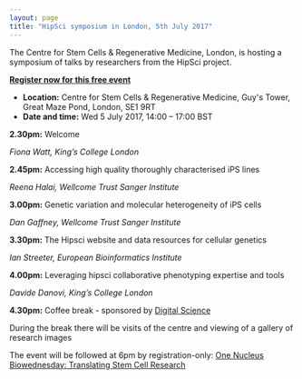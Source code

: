```yaml
---
layout: page
title: "HipSci symposium in London, 5th July 2017"
---
```


The Centre for Stem Cells & Regenerative Medicine, London, is hosting a symposium of talks by researchers from the HipSci project.

**[Register now for this free event](https://www.eventbrite.co.uk/e/hipsci-cells-data-and-tools-for-collaborative-stem-cell-research-tickets-34319005068)**

* **Location:** Centre for Stem Cells & Regenerative Medicine, Guy's Tower, Great Maze Pond, London, SE1 9RT 
* **Date and time:** Wed 5 July 2017, 14:00 – 17:00 BST

**2.30pm:** Welcome

*Fiona Watt, King’s College London*

**2.45pm:** Accessing high quality thoroughly characterised iPS lines

*Reena Halai, Wellcome Trust Sanger Institute*

**3.00pm:** Genetic variation and molecular heterogeneity of iPS cells

*Dan Gaffney, Wellcome Trust Sanger Institute*

**3.30pm:** The Hipsci website and data resources for cellular genetics

*Ian Streeter, European Bioinformatics Institute*

**4.00pm:** Leveraging hipsci collaborative phenotyping expertise and tools

*Davide Danovi, King’s College London*

**4.30pm:** Coffee break - sponsored by [Digital Science](https://www.digital-science.com/)

During the break there will be visits of the centre and viewing of a gallery of research images

The event will be followed at 6pm by registration-only: [One Nucleus Biowednesday: Translating Stem Cell Research](http://www.onenucleus.com/onenucleus-events?id=1068)
